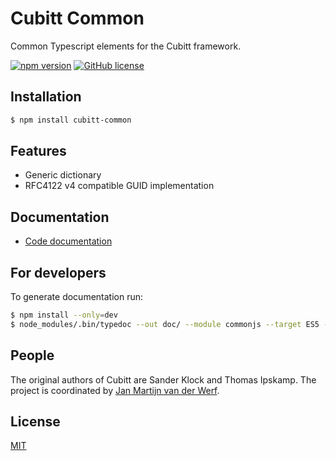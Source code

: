 # Cubitt Common
Common Typescript elements for the Cubitt framework.

[![npm version](https://badge.fury.io/js/cubitt-common.svg)](https://badge.fury.io/js/cubitt-common)
[![GitHub license](https://img.shields.io/badge/license-MIT-blue.svg)](https://raw.githubusercontent.com/uu-cubitt/common/master/LICENSE)

## Installation

```bash
$ npm install cubitt-common
```

## Features

* Generic <string to any> dictionary
* RFC4122 v4 compatible GUID implementation

## Documentation

* [Code documentation](https://uu-cubitt.github.io/common/)

## For developers

To generate documentation run:
```bash
$ npm install --only=dev
$ node_modules/.bin/typedoc --out doc/ --module commonjs --target ES5 --mode file src/
```

## People

The original authors of Cubitt are Sander Klock and Thomas Ipskamp. The project is coordinated by [Jan Martijn van der Werf](http://www.uu.nl/staff/JMEMvanderWerf).

## License

[MIT](LICENSE)
